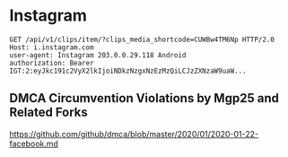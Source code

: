 # Instagram

~~~
GET /api/v1/clips/item/?clips_media_shortcode=CUWBw4TM6Np HTTP/2.0
Host: i.instagram.com
user-agent: Instagram 203.0.0.29.118 Android
authorization: Bearer IGT:2:eyJkc191c2VyX2lkIjoiNDkzNzgxNzEzMzQiLCJzZXNzaW9uaW...
~~~

## DMCA Circumvention Violations by Mgp25 and Related Forks

https://github.com/github/dmca/blob/master/2020/01/2020-01-22-facebook.md
